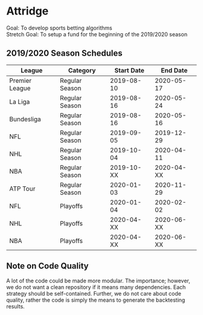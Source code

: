 # Attridge
Goal: To develop sports betting algorithms\
Stretch Goal: To setup a fund for the beginning of the 2019/2020 season

## 2019/2020 Season Schedules
| League         | Category       | Start Date | End Date   |
| -------------- | ---------------| ---------- | ---------- |
| Premier League | Regular Season | 2019-08-10 | 2020-05-17 |
| La Liga        | Regular Season | 2019-08-16 | 2020-05-24 |
| Bundesliga     | Regular Season | 2019-08-16 | 2020-05-16 |
| NFL            | Regular Season | 2019-09-05 | 2019-12-29 |
| NHL            | Regular Season | 2019-10-04 | 2020-04-11 |
| NBA            | Regular Season | 2019-10-XX | 2020-04-XX |
| ATP Tour       | Regular Season | 2020-01-03 | 2020-11-29 |
| NFL            | Playoffs       | 2020-01-04 | 2020-02-02 |
| NHL            | Playoffs       | 2020-04-XX | 2020-06-XX |
| NBA            | Playoffs       | 2020-04-XX | 2020-06-XX |

## Note on Code Quality
A lot of the code could be made more modular. The importance; however, we do not
want a clean repository if it means many dependencies. Each strategy should be
self-contained. Further, we do not care about code quality, rather the code is
simply the means to generate the backtesting results.
